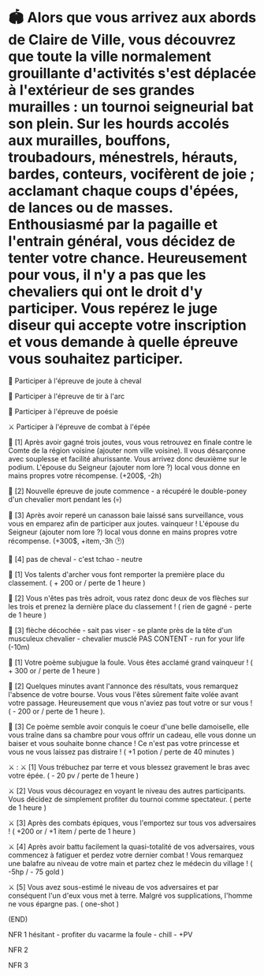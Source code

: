 # 🏟️ Alors que vous arrivez aux abords de Claire de Ville, vous découvrez que toute la ville normalement grouillante d'activités s'est déplacée à l'extérieur de ses grandes murailles : un tournoi seigneurial bat son plein. Sur les hourds accolés aux murailles, bouffons, troubadours, ménestrels, hérauts, bardes, conteurs,  vocifèrent de joie ; acclamant chaque coups d'épées, de lances ou de masses. Enthousiasmé par la pagaille et l'entrain général, vous décidez de tenter votre chance. Heureusement pour vous, il n'y a pas que les chevaliers qui ont le droit d'y participer. Vous repérez le juge diseur qui accepte votre inscription et vous demande à quelle épreuve vous souhaitez participer.

🐴 Participer à l'épreuve de joute à cheval

🎯 Participer à l'épreuve de tir à l'arc

📜 Participer à l'épreuve de poésie

⚔️ Participer à l'épreuve de combat à l'épée

🐴 [1] Après avoir gagné trois joutes, vous vous retrouvez en finale contre le Comte de la région voisine (ajouter nom ville voisine). Il vous désarçonne avec souplesse et facilité ahurissante. Vous arrivez donc deuxième sur le podium. L'épouse du Seigneur (ajouter nom lore ?) local vous donne en mains propres votre récompense. (+200$, -2h)

🐴 [2] Nouvelle épreuve de joute commence - a récupéré le double-poney d'un chevalier mort pendant les (💀)

🐴 [3] Après avoir reperé un canasson baie laissé sans surveillance, vous vous en emparez afin de participer aux joutes. vainqueur ! L'épouse du Seigneur (ajouter nom lore ?) local vous donne en mains propres votre récompense. (+300$, +item,-3h 🕑)

🐴 [4] pas de cheval - c'est tchao - neutre


🎯 [1] Vos talents d'archer vous font remporter la première place du classement. ( + 200 or / perte de 1 heure )

🎯 [2] Vous n'êtes pas très adroit, vous ratez donc deux de vos flèches sur les trois et prenez la dernière place du classement ! ( rien de gagné - perte de 1 heure )

🎯 [3] flèche décochée - sait pas viser - se plante près de la tête d'un musculeux chevalier - chevalier musclé PAS CONTENT - run for your life (-10m)


📜 [1] Votre poème subjugue la foule. Vous êtes acclamé grand vainqueur ! ( + 300 or / perte de 1 heure )

📜 [2] Quelques minutes avant l'annonce des résultats, vous remarquez l'absence de votre bourse. Vous vous l'êtes sûrement faite volée avant votre passage. Heureusement que vous n'aviez pas tout votre or sur vous ! ( - 200 or / perte de 1 heure ).

📜 [3] Ce poème semble avoir conquis le coeur d'une belle damoiselle, elle vous traîne dans sa chambre pour vous offrir un cadeau, elle vous donne un baiser et vous souhaite bonne chance ! Ce n'est pas votre princesse et vous ne vous laissez pas distraire ! ( +1 potion / perte de 40 minutes ) 

:crossed_swords: :
⚔️ [1] Vous trébuchez par terre et vous blessez gravement le bras avec votre épée. ( - 20 pv / perte de 1 heure )

⚔️ [2] Vous vous découragez en voyant le niveau des autres participants. Vous décidez de simplement profiter du tournoi comme spectateur. ( perte de 1 heure )

⚔️ [3] Après des combats épiques, vous l'emportez sur tous vos adversaires ! ( +200 or / +1 item / perte de 1 heure )

⚔️ [4] Après avoir battu facilement la quasi-totalité de vos adversaires, vous commencez à fatiguer et perdez votre dernier combat ! Vous remarquez une balafre  au niveau de votre main et partez chez le médecin du village ! ( -5hp / - 75 gold ) 

⚔️ [5] Vous avez sous-estimé le niveau de vos adversaires et par conséquent l'un d'eux vous met à terre. Malgré vos supplications, l'homme ne vous épargne pas. ( one-shot )

(END)

NFR 1 hésitant - profiter du vacarme la foule - chill - +PV

NFR 2

NFR 3
